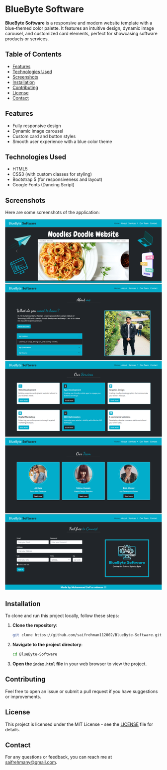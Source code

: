 # BlueByte Software

**BlueByte Software** is a responsive and modern website template with a blue-themed color palette. It features an intuitive design, dynamic image carousel, and customized card elements, perfect for showcasing software products or services.

## Table of Contents
- [Features](#features)
- [Technologies Used](#technologies-used)
- [Screenshots](#screenshots)
- [Installation](#installation)
- [Contributing](#contributing)
- [License](#license)
- [Contact](#contact)

## Features

- Fully responsive design
- Dynamic image carousel
- Custom card and button styles
- Smooth user experience with a blue color theme

## Technologies Used

- HTML5
- CSS3 (with custom classes for styling)
- Bootstrap 5 (for responsiveness and layout)
- Google Fonts (Dancing Script)

## Screenshots

Here are some screenshots of the application:

![Screenshot 1](https://github.com/saifrehman112002/BlueByte-Software/raw/main/SS1.png)
![Screenshot 2](https://github.com/saifrehman112002/BlueByte-Software/raw/main/SS2.png)
![Screenshot 3](https://github.com/saifrehman112002/BlueByte-Software/raw/main/SS3.png)
![Screenshot 4](https://github.com/saifrehman112002/BlueByte-Software/raw/main/SS4.png)
![Screenshot 5](https://github.com/saifrehman112002/BlueByte-Software/raw/main/SS5.png)

## Installation

To clone and run this project locally, follow these steps:

1. **Clone the repository**:
    ```bash
    git clone https://github.com/saifrehman112002/BlueByte-Software.git
    ```
2. **Navigate to the project directory**:
    ```bash
    cd BlueByte-Software
    ```
3. **Open the `index.html` file** in your web browser to view the project.

## Contributing

Feel free to open an issue or submit a pull request if you have suggestions or improvements.

## License

This project is licensed under the MIT License - see the [LICENSE](LICENSE) file for details.

## Contact

For any questions or feedback, you can reach me at saifrehmany@gmail.com.
